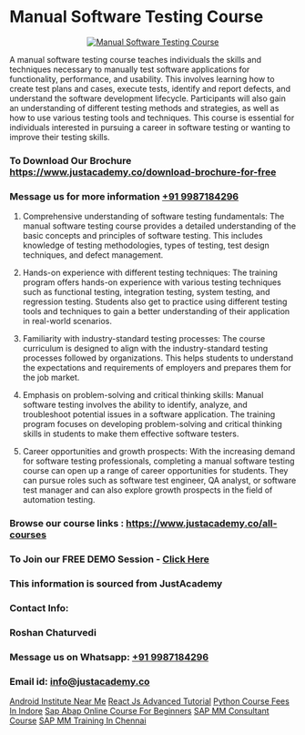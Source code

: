 # Manual Software Testing Course

<p align="center">
  <a href="https://justacademy.co/program-detail/software-testing">
    <img src="https://justacademy.co/storage2/program_images/1704700438.webp" alt="Manual Software Testing Course">
  </a>
</p>


A manual software testing course teaches individuals the skills and techniques necessary to manually test software applications for functionality, performance, and usability. This involves learning how to create test plans and cases, execute tests, identify and report defects, and understand the software development lifecycle. Participants will also gain an understanding of different testing methods and strategies, as well as how to use various testing tools and techniques. This course is essential for individuals interested in pursuing a career in software testing or wanting to improve their testing skills. 
### To Download Our Brochure https://www.justacademy.co/download-brochure-for-free
### Message us for more information [+91 9987184296](https://api.whatsapp.com/send?phone=919987184296)
1) Comprehensive understanding of software testing fundamentals: The manual software testing course provides a detailed understanding of the basic concepts and principles of software testing. This includes knowledge of testing methodologies, types of testing, test design techniques, and defect management.

2) Hands-on experience with different testing techniques: The training program offers hands-on experience with various testing techniques such as functional testing, integration testing, system testing, and regression testing. Students also get to practice using different testing tools and techniques to gain a better understanding of their application in real-world scenarios.

3) Familiarity with industry-standard testing processes: The course curriculum is designed to align with the industry-standard testing processes followed by organizations. This helps students to understand the expectations and requirements of employers and prepares them for the job market.

4) Emphasis on problem-solving and critical thinking skills: Manual software testing involves the ability to identify, analyze, and troubleshoot potential issues in a software application. The training program focuses on developing problem-solving and critical thinking skills in students to make them effective software testers.

5) Career opportunities and growth prospects: With the increasing demand for software testing professionals, completing a manual software testing course can open up a range of career opportunities for students. They can pursue roles such as software test engineer, QA analyst, or software test manager and can also explore growth prospects in the field of automation testing.

### Browse our course links : https://www.justacademy.co/all-courses 
### To Join our FREE DEMO Session - [Click Here](https://www.justacademy.co/register-for-course-demo)


### This information is sourced from JustAcademy
### Contact Info:
### Roshan Chaturvedi
### Message us on Whatsapp: [+91 9987184296](https://api.whatsapp.com/send?phone=919987184296)
### Email id: [info@justacademy.co](mailto:info@justacademy.co)
                    
[Android Institute Near Me](https://www.linkedin.com/pulse/android-institute-near-me-justacademy-sunnyvale-lfeuf/)
[React Js Advanced Tutorial](https://www.linkedin.com/pulse/react-js-advanced-tutorial-justacademy-chandigarh-yxbsc?trackingId=or9V%2FA3Qwr9lSTKKmEV3Fw%3D%3D&lipi=urn%3Ali%3Apage%3Ad_flagship3_company_admin%3BKQmokhDTSBO4c3m1OKbvVA%3D%3D)
[Python Course Fees In Indore](https://medium.com/@roneet705/python-course-fees-in-indore-98b01498a3a7)
[Sap Abap Online Course For Beginners](https://medium.com/@ranepooja/sap-abap-online-course-for-beginners-0112488898af)
[SAP MM Consultant Course](https://justacademyin.github.io/Articles/SAP-MM-Consultant-Course)
[SAP MM Training In Chennai](https://justacademyin.github.io/Articles/SAP-MM-Training-In-Chennai)
